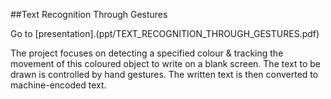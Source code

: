 ##Text Recognition Through Gestures

Go to [presentation].(ppt/TEXT_RECOGNITION_THROUGH_GESTURES.pdf)

The project focuses on detecting a specified colour & tracking 
the movement of this coloured object to write on a blank 
screen. The text to be drawn is controlled by hand gestures. 
The written text is then converted to machine-encoded text. 

